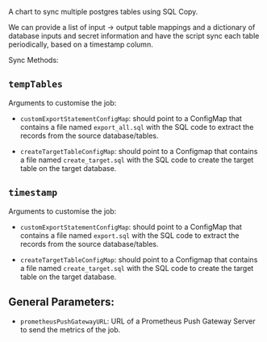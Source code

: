 A chart to sync multiple postgres tables using SQL Copy.

We can provide a list of input -> output table mappings and a dictionary of database
inputs and secret information and have the script sync each table periodically, based 
on a timestamp column.

Sync Methods:

## `tempTables`

Arguments to customise the job:

- `customExportStatementConfigMap`: should point to a ConfigMap that contains a file named `export_all.sql` with the SQL code 
to extract the records from the source database/tables.

- `createTargetTableConfigMap`: should point to a Configmap that contains a file named `create_target.sql` with the SQL code
to create the target table on the target database.

## `timestamp`

Arguments to customise the job:

- `customExportStatementConfigMap`: should point to a ConfigMap that contains a file named `export.sql` with the SQL code 
to extract the records from the source database/tables.

- `createTargetTableConfigMap`: should point to a Configmap that contains a file named `create_target.sql` with the SQL code
to create the target table on the target database.

## General Parameters:
  
- `prometheusPushGatewayURL`: URL of a Prometheus Push Gateway Server to send the metrics of the job.

